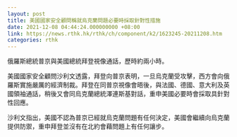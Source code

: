 ```yaml
---
layout: post
title: 美國國家安全顧問稱就烏克蘭問題必要時採取針對性措施
date: 2021-12-08 04:44:24.000000000 +08:00
link: https://news.rthk.hk/rthk/ch/component/k2/1623245-20211208.htm
categories: rthk
---
```


俄羅斯總統普京與美國總統拜登視像通話，歷時約兩小時。

美國國家安全顧問沙利文透露，拜登向普京表明，一旦烏克蘭受攻擊，西方會向俄羅斯實施嚴厲的經濟制裁。拜登在同普京視像會晤後，與法國、德國、意大利及英國領袖通話，稍後又會同烏克蘭總統澤連斯基對話，重申美國必要時會採取具針對性回應。

沙利文指出，美國不認為普京已經就烏克蘭問題有任何決定，美國會繼續向烏克蘭提供防禦，重申拜登並沒有在北約會藉問題上有任何讓步。
